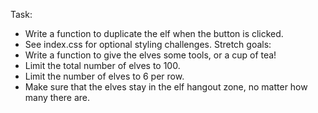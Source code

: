 Task:
- Write a function to duplicate the elf when the button is clicked.
- See index.css for optional styling challenges.
Stretch goals:
- Write a function to give the elves some tools, or a cup of tea!
- Limit the total number of elves to 100.
- Limit the number of elves to 6 per row.
- Make sure that the elves stay in the elf hangout zone, no matter how many there are.